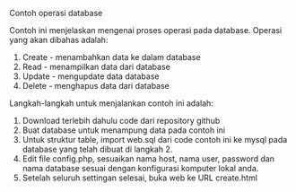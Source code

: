 Contoh operasi database

Contoh ini menjelaskan mengenai proses operasi pada database.
Operasi yang akan dibahas adalah:
1. Create - menambahkan data ke dalam database
2. Read   - menampilkan data dari database
3. Update - mengupdate data database
4. Delete - menghapus data dari database

Langkah-langkah untuk menjalankan contoh ini adalah:
1. Download terlebih dahulu code dari repository github
2. Buat database untuk menampung data pada contoh ini
3. Untuk struktur table, import web.sql dari code contoh ini ke mysql
   pada database yang telah dibuat di langkah 2.
4. Edit file config.php, sesuaikan nama host, nama user, password dan
   nama database sesuai dengan konfigurasi komputer lokal anda.
5. Setelah seluruh settingan selesai, buka web ke URL create.html
